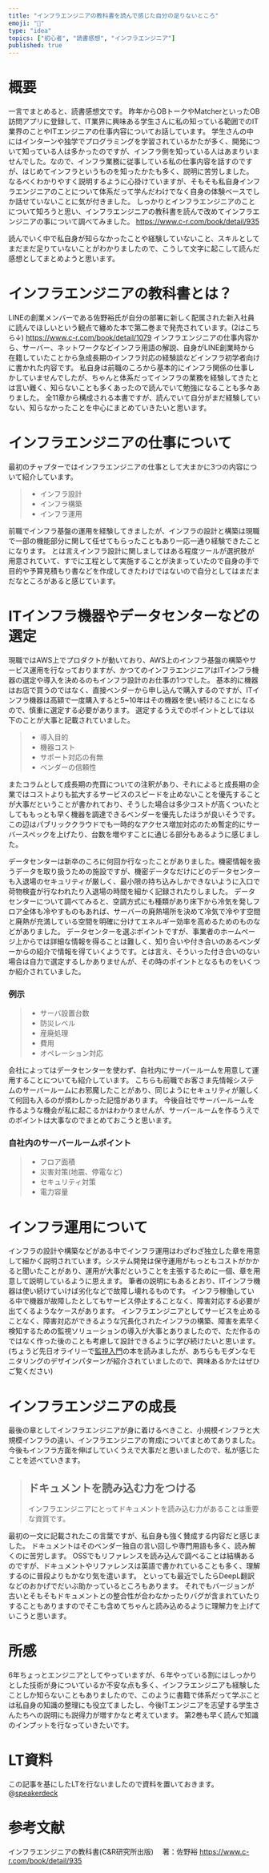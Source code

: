 ```yaml
---
title: "インフラエンジニアの教科書を読んで感じた自分の足りないところ"
emoji: "🐁"
type: "idea"
topics: ["初心者", "読書感想", "インフラエンジニア"]
published: true
---
```


# 概要
一言でまとめると、読書感想文です。
昨年からOBトークやMatcherといったOB訪問アプリに登録して、IT業界に興味ある学生さんに私の知っている範囲でのIT業界のことやITエンジニアの仕事内容についてお話しています。
学生さんの中にはインターンや独学でプログラミングを学習されているかたが多く、開発について知っている人は多かったのですが、インフラ側を知っている人はあまりいませんでした。なので、インフラ業務に従事している私の仕事内容を話すのですが、はじめてインフラというものを知ったかたも多く、説明に苦労しました。
なるべくわかりやすく説明するように心掛けていますが、そもそも私自身インフラエンジニアのことについて体系だって学んだわけでなく自身の体験ベースでしか話せていないことに気が付きました。
しっかりとインフラエンジニアのことについて知ろうと思い、インフラエンジニアの教科書を読んで改めてインフラエンジニアの事について調べてみました。
https://www.c-r.com/book/detail/935

読んでいく中で私自身が知らなかったことや経験していないこと、スキルとしてまだまだ足りていないことがわかりましたので、こうして文字に起こして読んだ感想としてまとめようと思います。
# インフラエンジニアの教科書とは？
LINEの創業メンバーである佐野裕氏が自分の部署に新しく配属された新入社員に読んでほしいという観点で纏めた本で第二巻まで発売されています。(2はこちら↓)
https://www.c-r.com/book/detail/1079
インフラエンジニアの仕事内容から、サーバー、ネットワークなどインフラ用語の解説、自身がLINE創業時から在籍していたことから急成長期のインフラ対応の経験談などインフラ初学者向けに書かれた内容です。
私自身は前職のころから基本的にインフラ関係の仕事しかしていませんでしたが、ちゃんと体系だってインフラの業務を経験してきたとは言い難く、知らないことも多くあったので読んでいて勉強になることも多々ありました。
全11章から構成される本書ですが、読んでいて自分がまだ経験していない、知らなかったことを中心にまとめていきたいと思います。

# インフラエンジニアの仕事について
最初のチャプターではインフラエンジニアの仕事として大まかに3つの内容について紹介しています。
> - インフラ設計
> - インフラ構築
> - インフラ運用

前職でインフラ基盤の運用を経験してきましたが、インフラの設計と構築は現職で一部の機能部分に関して任せてもらったこともあり一応一通り経験できたことになります。
とは言えインフラ設計に関しましてはある程度ツールが選択肢が用意されていて、すでに工程として実施することが決まっていたので自身の手で目的や予算見積もり書などを作成してきたわけではないので自分としてはまだまだなところがあると感じています。
# ITインフラ機器やデータセンターなどの選定
現職ではAWS上でプロダクトが動いており、AWS上のインフラ基盤の構築やサービス運用を行なっておりますが、かつてのインフラエンジニアはITインフラ機器の選定や導入を決めるのもインフラ設計のお仕事の1つでした。
基本的に機器はお店で買うのではなく、直接ベンダーから申し込んで購入するのですが、ITインフラ機器は高額で一度購入すると5~10年はその機器を使い続けることになるので、慎重に選定する必要があります。
選定するうえでのポイントとしては以下のことが大事と記載されていました。

> - 導入目的
> - 機器コスト
> - サポート対応の有無
> - ベンダーの信頼性

またコラムとして成長期の売買についての注釈があり、それによると成長期の企業ではコストよりも拡大するサービスのスピードを止めないことを優先することが大事だということが書かれており、そうした場合は多少コストが高くついたとしてももっとも早く機器を調達できるベンダーを優先したほうが良いそうです。
この辺はパブリッククラウドでも一時的なアクセス増加対応のため暫定的にサーバースペックを上げたり、台数を増やすことに通じる部分もあるように感じました。

データセンターは新卒のころに何回か行なったことがありました。機密情報を扱うデータを取り扱うための施設ですが、機密データなだけにどのデータセンターも入退場のセキュリティが厳しく、最小限の持ち込みしかできないように入口で荷物検査が行なわれたり入退場の時間を細かく記録されたりしました。
データセンターについて調べてみると、空調方式にも種類があり床下から冷気を発しフロア全体も冷やすものもあれば、サーバーの廃熱場所を決めて冷気で冷やす空間と廃熱が充満している空間を明確に分けてエネルギー効率を高めるためのものなどがありました。
データセンターを選ぶポイントですが、事業者のホームページ上からでは詳細な情報を得ることは難しく、知り合いや付き合いのあるベンダーからの紹介で情報を得ていくようです。とは言え、そういった付き合いのない場合は自力で選定するしかありませんが、その時のポイントとなるものをいくつか紹介されていました。
### 例示
> - サーバ設置台数
> - 防災レベル
> - 産廃処理
> - 費用
> - オペレーション対応

会社によってはデータセンターを使わず、自社内にサーバールームを用意して運用することについても紹介しています。
こちらも前職でお客さま先情報システムのサーバールームにお邪魔したことがあり、同じようにセキュリティが厳しくて何回も入るのが煩わしかった記憶があります。
今後自社でサーバールームを作るような機会が私に起こるかはわかりませんが、サーバールームを作るうえでのポイントは大事なのでまとめておこうと思います。
### 自社内のサーバールームポイント
> - フロア面積
> - 災害対策(地震、停電など)
> - セキュリティ対策
> - 電力容量

# インフラ運用について
インフラの設計や構築などがある中でインフラ運用はわざわざ独立した章を用意して細かく説明されています。システム開発は保守運用がもっともコストがかかると聞いたことがあり、運用が大事だということを主張するために一個、章を用意して説明しているように思えます。
筆者の説明にもあるとおり、ITインフラ機器は使い続けていけば劣化などで故障し壊れるものです。
インフラ稼働している中で機器が故障したとしてもサービス停止することなく、障害対応する必要が出てくるようなケースがあります。
インフラエンジニアとしてサービスを止めることなく、障害対応ができるような冗長化されたインフラの構築、障害を素早く検知するための監視ソリューションの導入が大事とありましたので、ただ作るのではなく作った後のことも考慮して設計できるように学び続けたいと思います。(ちょうど先日オライリーで[監視入門](https://www.oreilly.co.jp/books/9784873118642/)の本を読みましたが、あちらもモダンなモニタリングのデザインパターンが紹介されていましたので、興味あるかたはぜひご覧ください)
# インフラエンジニアの成長
最後の章としてインフラエンジニアが身に着けるべきこと、小規模インフラと大規模インフラの違い、インフラエンジニアの育成についてまとめてありました。
今後もインフラ方面を伸ばしていくうえで大事だと思いましたので、私が感じたことを述べていきます。
> ## ドキュメントを読み込む力をつける
> インフラエンジニアにとってドキュメントを読み込む力があることは重要な資質です。

最初の一文に記載されたこの言葉ですが、私自身も強く賛成する内容だと感じました。
ドキュメントはそのベンダー独自の言い回しや専門用語も多く、読み解くのに苦労します。
OSSでもリファレンスを読み込んで調べることは結構あるのですが、ドキュメントやリファレンスは英語で書かれていることも多く、理解するのに普段よりもかなり気を遣います。
といっても最近でしたらDeepL翻訳などのおかげでだいぶ助かっているところもあります。
それでもバージョンが古いとそもそもドキュメントとの整合性が合わなかったりバグが含まれていたりすることもありますのでそこも含めてちゃんと読み込めるように理解力を上げていこうと思います。

# 所感
6年ちょっとエンジニアとしてやっていますが、６年やっている割にはしっかりとした技術が身についているか不安な点も多く、インフラエンジニアも経験したことしか知らないこともありましたので、このように書籍で体系だって学ぶことは私自身の知識の整理にも役立てましたし、今後ITエンジニアを志望する学生さんたちへの説明にも説得力が増すかなと考えています。
第2巻も早く読んで知識のインプットを行なっていきたいです。

 # LT資料
 この記事を基にしたLTを行ないましたので資料を置いておきます。
 @[speakerdeck](10e62e77b88d4f6689c7a9a06abb0fe1)

# 参考文献
インフラエンジニアの教科書(C&R研究所出版)
　著：佐野裕
 https://www.c-r.com/book/detail/935
